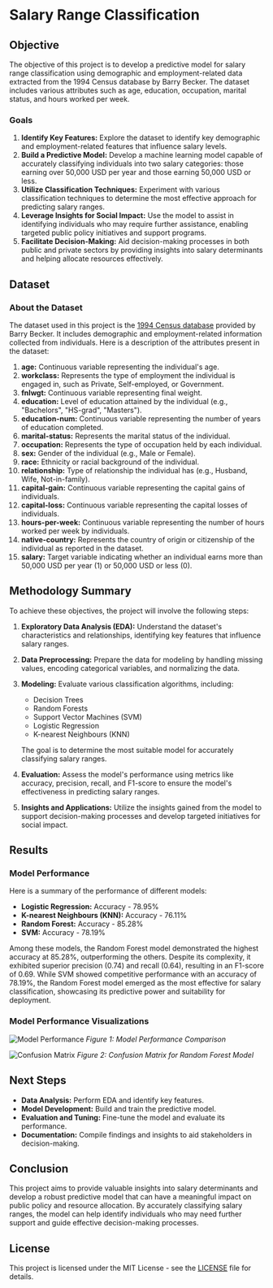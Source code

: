# Salary Range Classification

## Objective

The objective of this project is to develop a predictive model for salary range classification using demographic and employment-related data extracted from the 1994 Census database by Barry Becker. The dataset includes various attributes such as age, education, occupation, marital status, and hours worked per week.

### Goals
1. **Identify Key Features:** Explore the dataset to identify key demographic and employment-related features that influence salary levels.
2. **Build a Predictive Model:** Develop a machine learning model capable of accurately classifying individuals into two salary categories: those earning over 50,000 USD per year and those earning 50,000 USD or less.
3. **Utilize Classification Techniques:** Experiment with various classification techniques to determine the most effective approach for predicting salary ranges.
4. **Leverage Insights for Social Impact:** Use the model to assist in identifying individuals who may require further assistance, enabling targeted public policy initiatives and support programs.
5. **Facilitate Decision-Making:** Aid decision-making processes in both public and private sectors by providing insights into salary determinants and helping allocate resources effectively.

## Dataset

### About the Dataset

The dataset used in this project is the [1994 Census database](https://archive.ics.uci.edu/ml/datasets/adult) provided by Barry Becker. It includes demographic and employment-related information collected from individuals. Here is a description of the attributes present in the dataset:

1. **age:** Continuous variable representing the individual's age.
2. **workclass:** Represents the type of employment the individual is engaged in, such as Private, Self-employed, or Government.
3. **fnlwgt:** Continuous variable representing final weight.
4. **education:** Level of education attained by the individual (e.g., "Bachelors", "HS-grad", "Masters").
5. **education-num:** Continuous variable representing the number of years of education completed.
6. **marital-status:** Represents the marital status of the individual.
7. **occupation:** Represents the type of occupation held by each individual.
8. **sex:** Gender of the individual (e.g., Male or Female).
9. **race:** Ethnicity or racial background of the individual.
10. **relationship:** Type of relationship the individual has (e.g., Husband, Wife, Not-in-family).
11. **capital-gain:** Continuous variable representing the capital gains of individuals.
12. **capital-loss:** Continuous variable representing the capital losses of individuals.
13. **hours-per-week:** Continuous variable representing the number of hours worked per week by individuals.
14. **native-country:** Represents the country of origin or citizenship of the individual as reported in the dataset.
15. **salary:** Target variable indicating whether an individual earns more than 50,000 USD per year (1) or 50,000 USD or less (0).

## Methodology Summary

To achieve these objectives, the project will involve the following steps:

1. **Exploratory Data Analysis (EDA):** Understand the dataset's characteristics and relationships, identifying key features that influence salary ranges.
2. **Data Preprocessing:** Prepare the data for modeling by handling missing values, encoding categorical variables, and normalizing the data.
3. **Modeling:** Evaluate various classification algorithms, including:
   - Decision Trees
   - Random Forests
   - Support Vector Machines (SVM)
   - Logistic Regression
   - K-nearest Neighbours (KNN)

   The goal is to determine the most suitable model for accurately classifying salary ranges.

4. **Evaluation:** Assess the model's performance using metrics like accuracy, precision, recall, and F1-score to ensure the model's effectiveness in predicting salary ranges.

5. **Insights and Applications:** Utilize the insights gained from the model to support decision-making processes and develop targeted initiatives for social impact.

## Results

### Model Performance

Here is a summary of the performance of different models:

- **Logistic Regression:** Accuracy - 78.95%
- **K-nearest Neighbours (KNN):** Accuracy - 76.11%
- **Random Forest:** Accuracy - 85.28%
- **SVM:** Accuracy - 78.19%

Among these models, the Random Forest model demonstrated the highest accuracy at 85.28%, outperforming the others. Despite its complexity, it exhibited superior precision (0.74) and recall (0.64), resulting in an F1-score of 0.69. While SVM showed competitive performance with an accuracy of 78.19%, the Random Forest model emerged as the most effective for salary classification, showcasing its predictive power and suitability for deployment.

### Model Performance Visualizations

![Model Performance](path/to/your/image1.png)
*Figure 1: Model Performance Comparison*

![Confusion Matrix](path/to/your/image2.png)
*Figure 2: Confusion Matrix for Random Forest Model*

## Next Steps
- **Data Analysis:** Perform EDA and identify key features.
- **Model Development:** Build and train the predictive model.
- **Evaluation and Tuning:** Fine-tune the model and evaluate its performance.
- **Documentation:** Compile findings and insights to aid stakeholders in decision-making.

## Conclusion

This project aims to provide valuable insights into salary determinants and develop a robust predictive model that can have a meaningful impact on public policy and resource allocation. By accurately classifying salary ranges, the model can help identify individuals who may need further support and guide effective decision-making processes.

## License

This project is licensed under the MIT License - see the [LICENSE](LICENSE) file for details.
